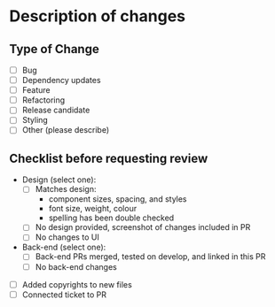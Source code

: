 # Description of changes

<!-- Please add a brief description of the changes here: What is the new functionality, how did you accomplish this?-->

## Type of Change

- [ ] Bug
- [ ] Dependency updates
- [ ] Feature
- [ ] Refactoring
- [ ] Release candidate
- [ ] Styling
- [ ] Other (please describe)

## Checklist before requesting review

- Design (select one):
  - [ ] Matches design:
    - component sizes, spacing, and styles
    - font size, weight, colour
    - spelling has been double checked
  - [ ] No design provided, screenshot of changes included in PR
  - [ ] No changes to UI
- Back-end (select one):
  - [ ] Back-end PRs merged, tested on develop, and linked in this PR
  - [ ] No back-end changes
- [ ] Added copyrights to new files
- [ ] Connected ticket to PR
